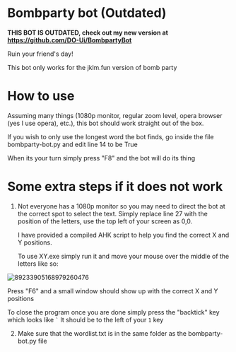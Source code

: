 # Bombparty bot (Outdated)

**THIS BOT IS OUTDATED, check out my new version at https://github.com/DO-Ui/BombpartyBot**

Ruin your friend's day!

This bot only works for the jklm.fun version of bomb party

# How to use
Assuming many things (1080p monitor, regular zoom level, opera browser (yes I use opera), etc.), this bot should work straight out of the box. 

If you wish to only use the longest word the bot finds, go inside the file bombparty-bot.py and edit line 14 to be True

When its your turn simply press "F8" and the bot will do its thing

# Some extra steps if it does not work
1. Not everyone has a 1080p monitor so you may need to direct the bot at the correct spot to select the text. Simply replace line 27 with the position of the letters, use the top left of your screen as 0,0.

   I have provided a compiled AHK script to help you find the correct X and Y positions.

   To use XY.exe simply run it and move your mouse over the middle of the letters like so:

![89233905168979260476](https://user-images.githubusercontent.com/68296986/129646899-4f28573f-f5c2-42e8-9134-e78da5f72604.png)

   Press "F6" and a small window should show up with the correct X and Y positions

   To close the program once you are done simply press the "backtick" key which looks like ``` ` ``` It should be to the left of your ```1``` key

2. Make sure that the wordlist.txt is in the same folder as the bombparty-bot.py file
